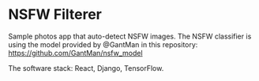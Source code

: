 NSFW Filterer
=============

Sample photos app that auto-detect NSFW images. The NSFW classifier is using the model provided 
by @GantMan in this repository: https://github.com/GantMan/nsfw_model

The software stack: React, Django, TensorFlow.

